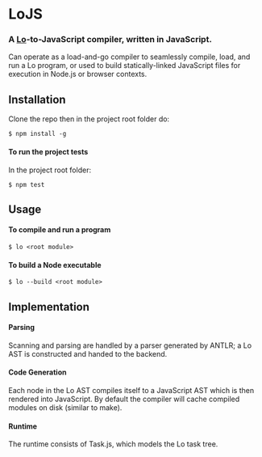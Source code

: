 # LoJS

### A [Lo](http://lo-lang.org)-to-JavaScript compiler, written in JavaScript.

Can operate as a load-and-go compiler to seamlessly compile, load, and run a Lo program, or used to build statically-linked JavaScript files for execution in Node.js or browser contexts.

## Installation

Clone the repo then in the project root folder do:

    $ npm install -g
    
#### To run the project tests 

In the project root folder:

    $ npm test
    
## Usage

#### To compile and run a program

    $ lo <root module>


#### To build a Node executable

    $ lo --build <root module>


## Implementation

#### Parsing

Scanning and parsing are handled by a parser generated by ANTLR; a Lo AST is constructed and handed to the backend.

#### Code Generation

Each node in the Lo AST compiles itself to a JavaScript AST which is then rendered into JavaScript. By default the compiler will cache compiled modules on disk (similar to make).

#### Runtime

The runtime consists of Task.js, which models the Lo task tree.